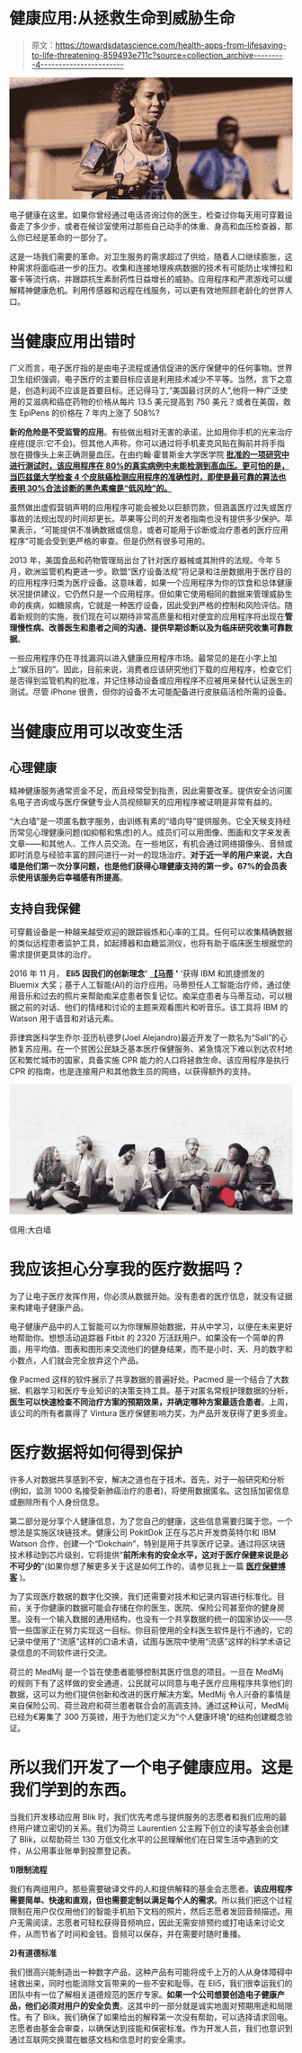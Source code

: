# 健康应用:从拯救生命到威胁生命

> 原文：<https://towardsdatascience.com/health-apps-from-lifesaving-to-life-threatening-859493e711c?source=collection_archive---------4----------------------->

![](img/544aadaf53c988fefdaf89ac91015f96.png)

电子健康在这里。如果你曾经通过电话咨询过你的医生，检查过你每天用可穿戴设备走了多少步，或者在候诊室使用过那些自己动手的体重、身高和血压检查器，那么你已经是革命的一部分了。

这是一场我们需要的革命。对卫生服务的需求超过了供给，随着人口继续膨胀，这种需求将面临进一步的压力。收集和连接地理疾病数据的技术有可能防止埃博拉和寨卡等流行病，并跟踪抗生素耐药性日益增长的威胁。应用程序和严肃游戏可以缓解精神健康危机。利用传感器和远程在线服务，可以更有效地照顾老龄化的世界人口。

# 当健康应用出错时

广义而言，电子医疗指的是由电子流程或通信促进的医疗保健中的任何事物。世界卫生组织强调，电子医疗的主要目标应该是利用技术减少不平等。当然，言下之意是，创造利润不应该是首要目标。还记得马丁,“美国最讨厌的人”,他将一种广泛使用的艾滋病和癌症药物的价格从每片 13.5 美元提高到 750 美元？或者在美国，救生 EpiPens 的价格在 7 年内上涨了 508%?

**新的危险是不受监管的应用**。有些做出相对无害的承诺，比如用你手机的光来治疗痤疮(提示:它不会)。但其他人声称，你可以通过将手机麦克风贴在胸前并将手指放在摄像头上来正确测量血压。在由约翰·霍普斯金大学医学院 [**批准的一项研究中进行测试时，该应用程序在 80%的真实病例中未能检测到高血压。更可怕的是，当匹兹堡大学检查 4 个皮肤癌检测应用程序的准确性时，即使是最可靠的算法也表明 30%合法诊断的黑色素瘤是“低风险”的。**](https://jamanetwork.com/journals/jamainternalmedicine/fullarticle/2492134)

虽然做出虚假营销声明的应用程序可能会被处以巨额罚款，但涵盖医疗过失或医疗事故的法规出现的时间却更长。苹果等公司的开发者指南也没有提供多少保护。苹果表示，“可能提供不准确数据或信息，或者可能用于诊断或治疗患者的医疗应用程序”可能会受到更严格的审查。但是仍然有很多可用的。

2013 年，美国食品和药物管理局出台了针对医疗器械或其附件的法规。今年 5 月，欧洲监管机构更进一步。欧盟“医疗设备法规”将记录和注册数据用于医疗目的的应用程序归类为医疗设备。这意味着，如果一个应用程序为你的饮食和总体健康状况提供建议，它仍然只是一个应用程序。但如果它使用相同的数据来管理威胁生命的疾病，如糖尿病，它就是一种医疗设备，因此受到严格的控制和风险评估。随着新规则的实施，我们现在可以期待非常高质量和相对便宜的应用程序将出现在**管理慢性病、改善医生和患者之间的沟通、提供早期诊断以及为临床研究收集可靠数据**。

一些应用程序仍在寻找漏洞以进入健康应用程序市场。最常见的是在小字上加上“娱乐目的”。因此，目前来说，消费者应该研究他们下载的应用程序，检查它们是否得到监管机构的批准，并记住移动设备或应用程序不应被用来替代认证医生的测试。尽管 iPhone 很贵，但你的设备不太可能配备进行皮肤癌活检所需的设备。

# 当健康应用可以改变生活

## 心理健康

精神健康服务通常资金不足，而且经常受到指责，因此需要改革。提供安全访问匿名电子咨询或与医疗保健专业人员视频聊天的应用程序被证明是非常有益的。

“大白墙”是一项匿名数字服务，由训练有素的“墙向导”提供服务。它全天候支持经历常见心理健康问题(如抑郁和焦虑)的人。成员们可以用图像、图画和文字来发表文章——和其他人、工作人员交流。在一些地区，有机会通过网络摄像头、音频或即时消息与经验丰富的顾问进行一对一的现场治疗。**对于近一半的用户来说，大白墙是他们第一次分享问题，也是他们获得心理健康支持的第一步。67%的会员表示使用该服务后幸福感有所提高**。

## 支持自我保健

可穿戴设备是一种越来越受欢迎的跟踪锻炼和心率的工具。任何可以收集精确数据的类似远程患者监护工具，如起搏器和血糖监测仪，也将有助于临床医生根据您的需求提供更具体的治疗。

2016 年 11 月， **Eli5 因我们的创新理念'** [**【马蒂**](https://www.eli5.io/creating-ehealth-products-that-actually-work) **'** '获得 IBM 和凯捷颁发的 Bluemix 大奖；基于人工智能(AI)的治疗应用。马蒂担任人工智能治疗师，通过使用音乐和过去的照片来帮助痴呆症患者恢复记忆。痴呆症患者与马蒂互动，可以根据之前的对话、他们的情绪和讨论的主题来观看图片和听音乐。该工具将 IBM 的 Watson 用于语音和对话元素。

菲律宾医科学生乔尔·亚历杭德罗(Joel Alejandro)最近开发了一款名为“Sali”的心肺复苏应用。在一个贫困公民缺乏基本医疗保健服务、紧急情况下难以到达农村地区和繁忙城市的国家，具备实施 CPR 能力的人口将拯救生命。该应用程序是执行 CPR 的指南，也是连接用户和其他救生员的网络，以获得额外的支持。

![](img/3ef210c59a6b1b873aa0dfd657654393.png)

信用:大白墙

# 我应该担心分享我的医疗数据吗？

为了让电子医疗发挥作用，你必须从数据开始。没有患者的医疗信息，就没有证据来构建电子健康产品。

电子健康产品中的人工智能可以为你理解原始数据，并从中学习，以便在未来更好地帮助你。想想活动追踪器 Fitbit 的 2320 万活跃用户。如果没有一个简单的界面，用平均值、图表和图形来交流他们的健身结果，而不是小时、天、月的数字和小数点，人们就会完全放弃这个产品。

像 Pacmed 这样的软件展示了共享数据的普遍好处。Pacmed 是一个结合了大数据、机器学习和医疗专业知识的决策支持工具。基于对匿名常规护理数据的分析，**医生可以快速检查不同治疗方案的预期效果，并确定哪种方案最适合患者**。上周，该公司的所有者赢得了 Vintura 医疗保健影响力奖，为产品开发获得了更多资金。

# 医疗数据将如何得到保护

许多人对数据共享感到不安，解决之道也在于技术。首先，对于一般研究和分析(例如，监测 1000 名接受新肺癌治疗的患者)，将使用数据匿名。这包括加密信息或删除所有个人身份信息。

第二部分是分享个人健康信息，为了您自己的健康，这些信息需要归属于您。一个想法是实施区块链技术。健康公司 PokitDok 正在与芯片开发商英特尔和 IBM Watson 合作，创建一个“Dokchain”，特别是用于共享医疗记录。通过将区块链技术移动到芯片级别，它将提供“**前所未有的安全水平，这对于医疗保健来说是必不可少的**”(如果你想了解更多关于这是如何工作的，请参见我上一篇 [**医疗保健博客**](https://www.eli5.io/blog/iot-healthcare) )。

为了实现医疗数据的数字化交换，我们还需要对技术和记录内容进行标准化。目前，关于你健康的数据可能会存储在你的医生、医院、保险公司甚至你的健身房里。没有一个输入数据的通用结构，也没有一个共享数据的统一的国家协议——尽管一些国家正在努力实现这一目标。你目前使用的全科医生软件是行不通的，它的记录中使用了“流感”这样的口语术语，试图与医院中使用“流感”这样的科学术语记录信息的不同软件进行交流。

荷兰的 MedMij 是一个旨在使患者能够控制其医疗信息的项目。一旦在 MedMij 的规则下有了这样做的安全通道，公民就可以同意与电子医疗应用程序共享他们的数据，这可以为他们提供创新和改进的医疗解决方案。MedMij 令人兴奋的事情是来自保险公司、荷兰政府和荷兰患者联合会的高调支持。通过这种认可，MedMij 已经为€筹集了 300 万英镑，用于为他们定义为“个人健康环境”的结构创建概念验证。

# 所以我们开发了一个电子健康应用。这是我们学到的东西。

当我们开发移动应用 Blik 时，我们优先考虑与提供服务的志愿者和我们应用的最终用户建立密切的关系。我们为荷兰 Laurentien 公主殿下创立的读写基金会创建了 Blik，以帮助荷兰 130 万低文化水平的公民理解他们在日常生活中遇到的文件，从公用事业账单到投票登记表。

**1)限制流程**

我们有两组用户。那些需要破译文件的人和提供解释的基金会志愿者。**该应用程序需要简单、快速和直观，但也需要定制以满足每个人的需求**。所以我们把这个过程限制在用户仅仅用他们的智能手机拍下文档的照片，然后志愿者发回音频描述。用户无需阅读，志愿者可轻松获得音频响应，因此无需安排预约或打电话来讨论文件，从而节省了时间和金钱。音频可以保存，并在需要时随时重播。

**2)有道德标准**

我们很高兴能制造出一种数字产品，这种产品有可能将成千上万的人从身体障碍中拯救出来，同时也能消除文盲带来的一些不安和耻辱。在 Eli5，我们很幸运我们的团队中有一位了解相关道德规范的医疗专家。**如果一个公司想要创造电子健康产品，他们必须对用户的安全负责**。这其中的一部分就是诚实地面对预期用途和局限性。有了 Blik，我们确保了如果给出的解释第一次没有帮助，可以选择请求回电。志愿者由基金会审查，以确保达到技能和保密标准。作为开发人员，我们也意识到通过互联网交换潜在敏感文档和信息时的安全需求。